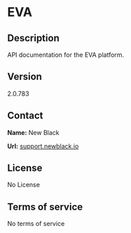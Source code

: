 # EVA

## Description

API documentation for the EVA platform.

## Version

2.0.783

## Contact

**Name:** New Black

**Url:** [support.newblack.io](https://support.newblack.io)

## License

No License

## Terms of service

No terms of service